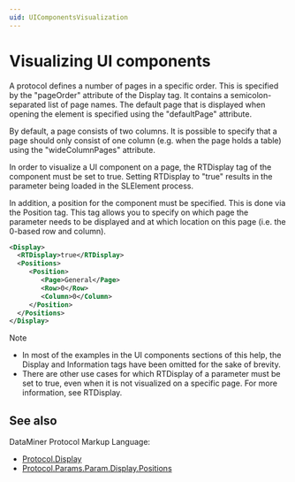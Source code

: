 ```yaml
---
uid: UIComponentsVisualization
---
```


# Visualizing UI components

A protocol defines a number of pages in a specific order. This is specified by the "pageOrder" attribute of the Display tag. It contains a semicolon-separated list of page names. The default page that is displayed when opening the element is specified using the "defaultPage" attribute.

By default, a page consists of two columns. It is possible to specify that a page should only consist of one column (e.g. when the page holds a table) using the "wideColumnPages" attribute.

In order to visualize a UI component on a page, the RTDisplay tag of the component must be set to true. Setting RTDisplay to "true" results in the parameter being loaded in the SLElement process.

In addition, a position for the component must be specified. This is done via the Position tag. This tag allows you to specify on which page the parameter needs to be displayed and at which location on this page (i.e. the 0-based row and column).

```xml
<Display>
  <RTDisplay>true</RTDisplay>
  <Positions>
     <Position>
        <Page>General</Page>
        <Row>0</Row>
        <Column>0</Column>
     </Position>
  </Positions>
</Display>
```

> [!NOTE]
>
> - In most of the examples in the UI components sections of this help, the Display and Information tags have been omitted for the sake of brevity.
> - There are other use cases for which RTDisplay of a parameter must be set to true, even when it is not visualized on a specific page. For more information, see RTDisplay.

## See also

DataMiner Protocol Markup Language:

- [Protocol.Display](xref:Protocol.Display)
- [Protocol.Params.Param.Display.Positions](xref:Protocol.Params.Param.Display.Positions)
